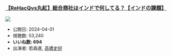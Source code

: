 ### [【ReHacQvs丸紅】総合商社はインドで何してる？【インドの課題】](https://www.youtube.com/watch?v=OeYF6bRXACk)
[![](https://img.youtube.com/vi/OeYF6bRXACk/sddefault.jpg)](https://www.youtube.com/watch?v=OeYF6bRXACk)
-   公開日: 2024-04-01
-   視聴数: 53,240
-   **いいね数: 694**
-   出演者: 若森進, [高橋史好](/rehacq_fan/people/高橋史好 "wikilink")
